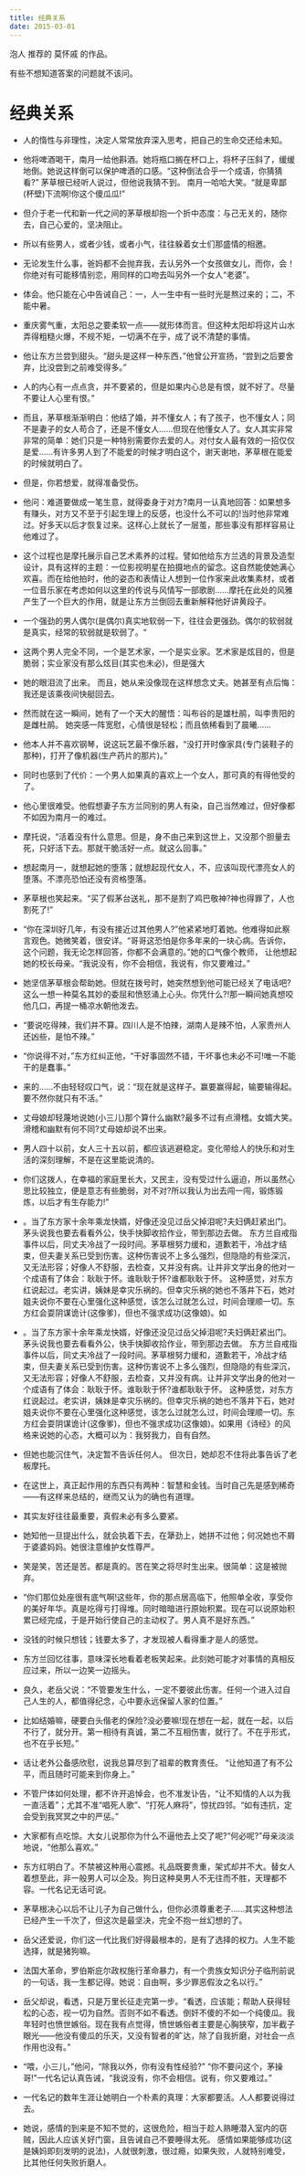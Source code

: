 ```yaml
---
title: 经典关系
date: 2015-03-01
---
```


泡人 推荐的 莫怀戚 的作品。

有些不想知道答案的问题就不该问。

# 经典关系

- 人的惰性与非理性，决定人常常放弃深入思考，把自己的生命交还给未知。

- 他将啤酒喝干，南月一给他斟酒。她将瓶口搁在杯口上，将杯子压斜了，缓缓地倒。她说这样倒可以保护啤酒的口感。“这种倒法合乎一个成语，你猜猜看?” 茅草根已经听人说过，但他说我猜不到。 南月一哈哈大笑。“就是卑鄙(杯壁)下流啊!你这个傻瓜瓜!”

- 但介于老一代和新一代之间的茅草根却抱一个折中态度：与己无关的，随你去，自己心爱的，坚决阻止。

- 所以有些男人，或者少钱，或者小气，往往躲着女士们那盛情的相邀。

- 无论发生什么事，爸妈都不会抛弃我，去认另外一个女孩做女儿，而你，会！你绝对有可能移情别恋，用同样的口吻去叫另外一个女人“老婆”。

- 体会。他只能在心中告诫自己：一，人一生中有一些时光是熬过来的；二，不能中暑。

- 重庆雾气重，太阳总之要柔软一点――就形体而言。但这种太阳却将这片山水弄得粗糙火爆，不规不矩，一切满不在乎，成了说不清楚的事情。

- 他让东方兰尝到甜头。“甜头是这样一种东西，”他曾公开宣扬，“尝到之后要舍弃，比没尝到之前难受得多。”

- 人的内心有一点点贪，并不要紧的，但是如果内心总是有恨，就不好了。尽量不要让人心里有恨。”

- 而且，茅草根渐渐明白：他结了婚，并不懂女人；有了孩子，也不懂女人；同不是妻子的女人苟合了，还是不懂女人……但现在他懂女人了。女人其实非常非常的简单：她们只是一种特别需要你去爱的人。对付女人最有效的一招仅仅是爱……有许多男人到了不能爱的时候才明白这个，谢天谢地，茅草根在能爱的时候就明白了。

- 但是，你若想爱，就得准备受伤。

- 他问：难道要做成一笔生意，就得委身于对方?南月一认真地回答：如果想多有赚头，对方又不至于引起生理上的反感，也没什么不可以的!当时他非常难过。好多天以后才恢复过来。这样心上就长了一层茧，那些事没有那样容易让他难过了。

- 这个过程也是摩托展示自己艺术素养的过程。譬如他给东方兰选的背景及造型设计，具有这样的主题：一位影视明星在拍摄地点的留念。这自然能使她满心欢喜。而在给他拍时，他的姿态和表情让人想到一位作家来此收集素材，或者一位音乐家在考虑如何以这里的传说与风情写一部歌剧……摩托在此处的风雅产生了一个巨大的作用，就是让东方兰倒回去重新解释他好讲黄段子。

- 一个强劲的男人偶尔(是偶尔)真实地软弱一下，往往会更强劲。偶尔的软弱就是真实，经常的软弱就是软弱了。“

- 这两个男人完全不同，一个是艺术家，一个是实业家。艺术家是炫目的，但是脆弱；实业家没有那么炫目(其实也未必)，但是强大

- 她的眼泪流了出来。 而且，她从来没像现在这样想念丈夫。她甚至有点后悔：我还是该乘夜间快艇回去。

- 然而就在这一瞬间，她有了一个天大的醒悟：叫布谷的是雄杜鹃，叫李贵阳的是雌杜鹃。 她突感一阵宽慰，心情很是轻松；而且依稀看到了晨曦……

- 他本人并不喜欢钢琴，说这玩艺最不像乐器，“没打开时像家具(专门装鞋子的那种)，打开了像机器(生产药片的那片)。”

- 同时也感到了代价：一个男人如果真的喜欢上一个女人，那可真的有得他受的了。

- 他心里很难受。他假想妻子东方兰同别的男人有染，自己当然难过，但好像都不如因为南月一的难过。

- 摩托说，“活着没有什么意思。但是，身不由己来到这世上，又没那个胆量去死，只好活下去。那就干脆活好一点。就这么回事。”

- 想起南月一，就想起她的堕落；就想起现代女人，不，应该叫现代漂亮女人的堕落。不漂亮恐怕还没有资格堕落。

- 茅草根也笑起来。“买了假茅台送礼，那不是割了鸡巴敬神?神也得罪了，人也割死了!”

- “你在深圳好几年，有没有接近过其他男人?”他紧紧地盯着她。他难得如此察言观色。她微笑着，很安详。“哥哥这恐怕是你多年来的一块心病。告诉你，这个问题，我无论怎样回答，你都不会满意的。”她的口气像个教师， 让他想起她的校长母亲。“我说没有，你不会相信，我说有，你又要难过。”

- 她坚信茅草根会帮助她。但就在拨号时，她突然想到他可能已经关了电话吧?这么一想一种莫名其妙的委屈和愤怒涌上心头。你凭什么?!那一瞬间她真想咬他几口，再提一桶凉水朝他泼去。

- “要说吃得辣，我们并不算。四川人是不怕辣，湖南人是辣不怕，人家贵州人还凶些，是怕不辣。”

- “你说得不对，”东方红纠正他，“干好事固然不错，干坏事也未必不可!唯一不能干的是蠢事。”

- 来的……不由轻轻叹口气，说：“现在就是这样子。赢要赢得起，输要输得起。要不然你就只有不活。”

- 丈母娘却轻蔑地说她(小三儿)那个算什么幽默?最多不过有点滑稽。女婿大笑。滑稽和幽默有何不同?丈母娘却说不出来。

- 男人四十以前，女人三十五以前，都应该逃避稳定。变化带给人的快乐和对生活的深刻理解，不是在这里能说清的。

- 你们这拨人，在幸福的家庭里长大，又民主，没有受过什么逼迫，所以虽然心思比较独立，便是意志有些脆弱，对不对?所以我认为出去闯一闯，锻炼锻炼，以后才有生存能力!”

- 。当了东方家十余年乘龙快婿，好像还没见过岳父掉泪呢?夫妇俩赶紧出门。茅头说我也要去看看外公，快手快脚收拾作业，带到那边去做。 东方兰自戒指事件以后，同丈夫冷战了一段时间。茅草根努力缓和，道歉若干，冷战才结束，但夫妻关系已受到伤害。这种伤害说不上多么强烈，但隐隐的有些深沉，又无法形容；好像人不舒服，去检查，又并没有病。让并非文学出身的他对一个成语有了体会：耿耿于怀。谁耿耿于怀?谁都耿耿于怀。 这种感觉，对东方红说起过。老实讲，姨妹是幸灾乐祸的。但幸灾乐祸的她也不落井下石，她对姐夫说你不要在心里强化这种感觉，该怎么过就怎么过，时间会理顺一切。东方红会耍阴谋诡计(这像爹)，但也不强求成功(这像娘)。如

- 。当了东方家十余年乘龙快婿，好像还没见过岳父掉泪呢?夫妇俩赶紧出门。茅头说我也要去看看外公，快手快脚收拾作业，带到那边去做。 东方兰自戒指事件以后，同丈夫冷战了一段时间。茅草根努力缓和，道歉若干，冷战才结束，但夫妻关系已受到伤害。这种伤害说不上多么强烈，但隐隐的有些深沉，又无法形容；好像人不舒服，去检查，又并没有病。让并非文学出身的他对一个成语有了体会：耿耿于怀。谁耿耿于怀?谁都耿耿于怀。 这种感觉，对东方红说起过。老实讲，姨妹是幸灾乐祸的。但幸灾乐祸的她也不落井下石，她对姐夫说你不要在心里强化这种感觉，该怎么过就怎么过，时间会理顺一切。东方红会耍阴谋诡计(这像爹)，但也不强求成功(这像娘)。如果用《诗经》的风格来说她的心态，大概可以为：我努我力，自有自然。

- 但她也能沉住气，决定暂不告诉任何人。 但次日，她却忍不住将此事告诉了老板摩托。

- 在这世上，真正起作用的东西只有两种：智慧和金钱。当时自己先是感到稀奇――有这样来总结的，继而又认为的确也有道理。

- 其实友好往往最重要，真假未必有多么要紧。

- 她知他一旦提出什么，就会执着下去，在犟劲上，她拼不过他；何况她也不屑于婆婆妈妈。她很注意维护女性尊严。

- 笑是笑，苦还是苦。都是真的。苦在笑之将尽时生出来。很简单：这是被抛弃。

- “你们那位处座很有底气啊!这些年，你的那点居高临下，他照单全收，享受你的美好年华。真是吃得亏打得堆。同时暗暗进行原始积累。现在可以说原始积累已经完成，于是开始行使自己的主动权了。男人真不是好东西。”

- 没钱的时候只想钱；钱要太多了，才发现被人看得重才是人的感觉。

- 东方兰回忆往事，意味深长地看着老板笑起来。此刻她可能才对事情的真相反应过来，所以一边笑一边摇头。

- 良久，老岳父说：“不管要发生什么，一定不要彼此伤害。任何一个进入过自己人生的人，都值得纪念，心中要永远保留人家的位置。”

- 比如结婚嘛，硬要白头偕老的保险?没必要嘛!现在想在一起，就在一起，以后不行了，就分开。第一相待有真诚，第二不互相伤害，就行了。不在乎形式，也不在乎长短。”

- 话让老外公备感欣慰，说我总算尽到了祖辈的教育责任。 “让他知道了有不公平，而且随时可能来到你身上。”

- 不管尸体如何处理，都不许开追悼会，也不准发讣告，“让不知情的人以为我一直活着”；尤其不准“唱死人歌”、“打死人麻将”，惊扰四邻。“如有违抗，定会受到我冥冥之中的严惩。”

- 大家都有点吃惊。大女儿说那你为什么不逼他去上交了呢?“何必呢?”母亲淡淡地说，“他那么喜欢。”

- 东方红明白了。不禁被这种用心震撼。礼品既要贵重，架式却并不大。替女人着想至此，非一般男人可以企及。狗日这种臭男人不无往而不胜，天理都不容。一代名记无话可说。

- 茅草根决心以后不让儿子为自己做什么，但你必须尊重老子……其实这种想法已经产生一千次了，但这次是最坚决，完全不抱一丝幻想的了。

- 岳父还爱说，你们这一代比我们好得最根本的，是有了选择的权力。人生不能选择，就是猪狗嘛。

- 法国大革命，罗伯斯庇尔政权施行革命暴力，有一个贵族女知识分子临刑前说的一句话，我一生都记得。她说：自由啊，多少罪恶假汝之名以行。”

- 岳父却说，看透，只是万里长征走完第一步。“看透，应该能；帮助人获得轻松的心态，视一切为自然。否则不如不看透。倒奸不傻的不如一个纯傻瓜。我年轻时也愤世嫉俗。现在我有点觉得，愤世嫉俗者主要是心胸狭窄，加半截子眼光――他没有傻瓜的乐天，又没有智者的旷达，除了自我折磨，对社会一点作用也没有。”

- “喂，小三儿，”他问，“除我以外，你有没有性经验?” “你不要问这个，茅操哥!”一代名记认真告诫，“我说没有，你不会相信。说有，你又要难过。”

- 一代名记的数年生涯让她明白一个朴素的真理：大家都要活。人人都要说得过去。

- 她说，感情的到来是不知不觉的，这很危险，相当于趁人熟睡潜入室内的窃贼，因此人应该关好门窗，且告诫自己不要睡得太死。 感情如果能够成功(这是姨妈即刻发明的说法)，人就很刺激，很过瘾，如果失败，人就特别难受，比其他任何失败折磨人。